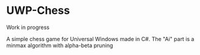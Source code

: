 # UWP-Chess

Work in progress

A simple chess game for Universal Windows made in C#. The "Ai" part is a minmax algorithm with alpha-beta pruning
